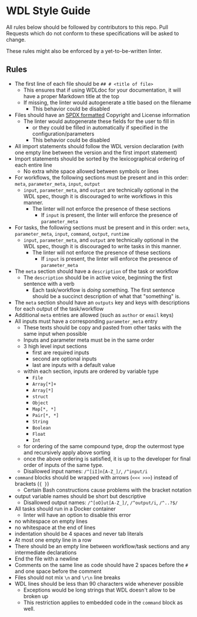 # WDL Style Guide

All rules below should be followed by contributors to this repo. Pull Requests which do not conform to these specifications will be asked to change.

These rules might also be enforced by a yet-to-be-written linter.

## Rules

- The first line of each file should be `## # <title of file>`
  - This ensures that if using WDLdoc for your documentation, it will have a proper Markdown title at the top
  - If missing, the linter would autogenerate a title based on the filename
    - This behavior could be disabled
- Files should have an [SPDX formatted](https://spdx.github.io/spdx-spec/v2.3/using-SPDX-short-identifiers-in-source-files/) Copyright and License information
  - The linter would autogenerate these fields for the user to fill in
    - or they could be filled in automatically if specified in the configuration/parameters
    - This behavior could be disabled
- All import statements should follow the WDL version declaration (with one empty line between the version and the first import statement)
- Import statements should be sorted by the lexicographical ordering of each entire line
  - No extra white space allowed between symbols or lines
- For workflows, the following sections must be present and in this order: `meta`, `parameter_meta`, `input`, `output`
  - `input`, `parameter_meta`, and `output` are technically optional in the WDL spec, though it is discouraged to write workflows in this manner.
    - The linter will not enforce the presence of these sections
      - If `input` is present, the linter will enforce the presence of `parameter_meta`
- For tasks, the following sections must be present and in this order: `meta`, `parameter_meta`, `input`, `command`, `output`, `runtime`
  - `input`, `parameter_meta`, and `output` are technically optional in the WDL spec, though it is discouraged to write tasks in this manner.
    - The linter will not enforce the presence of these sections
      - If `input` is present, the linter will enforce the presence of `parameter_meta`
- The `meta` section should have a `description` of the task or workflow
  - The `description` should be in active voice, beginning the first sentence with a verb
    - Each task/workflow is _doing_ something. The first sentence should be a succinct description of what that "something" is.
- The `meta` section should have an `outputs` key and keys with descriptions for each output of the task/workflow
- Additional `meta` entries are allowed (such as `author` or `email` keys)
- All inputs must have a corresponding `parameter_meta` entry
  - These texts should be copy and pasted from other tasks with the same input when possible
  - Inputs and parameter meta must be in the same order
  - 3 high level input sections
    - first are required inputs
    - second are optional inputs
    - last are inputs with a default value
  - within each section, inputs are ordered by variable type
    - `File`
    - `Array[*]+`
    - `Array[*]`
    - `struct`
    - `Object`
    - `Map[*, *]`
    - `Pair[*, *]`
    - `String`
    - `Boolean`
    - `Float`
    - `Int`
  - for ordering of the same compound type, drop the outermost type and recursively apply above sorting
  - once the above ordering is satisfied, it is up to the developer for final order of inputs of the same type.
  - Disallowed input names: `/^[iI]n[A-Z_]/`, `/^input/i`
- `command` blocks should be wrapped with arrows (`<<< >>>`) instead of brackets (`{ }`)
  - Certain Bash constructions cause problems with the bracket notation
- output variable names should be short but descriptive
  - Disallowed output names: `/^[oO]ut[A-Z_]/`, `/^output/i`, `/^..?$/`
- All tasks should run in a Docker container
  - linter will have an option to disable this error
- no whitespace on empty lines
- no whitespace at the end of lines
- indentation should be 4 spaces and never tab literals
- At most one empty line in a row
- There should be an empty line between workflow/task sections and any intermediate declarations
- End the file with a newline
- Comments on the same line as code should have 2 spaces before the `#` and one space before the comment
- Files should not mix `\n` and `\r\n` line breaks
- WDL lines should be less than 90 characters wide whenever possible
  - Exceptions would be long strings that WDL doesn't allow to be broken up
  - This restriction applies to embedded code in the `command` block as well.
